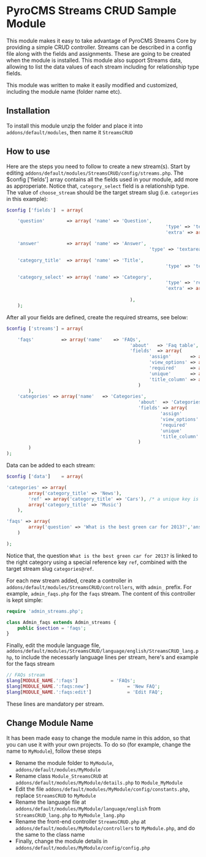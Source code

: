 # PyroCMS Streams CRUD Sample Module

This module makes it easy to take advantage of PyroCMS Streams Core by providing a simple CRUD controller. Streams can be described in a config file along with the fields and assignments. These are going to be created when the module is installed. This module also support Streams data, allowing to list the data values of each stream including for relationship type fields.

This module was written to make it easily modified and customized, including the module name (folder name etc).

## Installation

To install this module unzip the folder and place it into  `addons/default/modules`, then name it `StreamsCRUD`

## How to use

Here are the steps you need to follow to create a new stream(s). Start by editing `addons/default/modules/StreamsCRUD/config/streams.php`. The $config ['fields'] array contains all the fields used in your module, add more as approperiate. Notice that, `category_select` field is a relationship type. The value of `choose_stream` should be the target stream slug (i.e. `categories` in this example):

```php
$config ['fields']	= array(

	'question'        => array( 'name' => 'Question', 
											 			  'type' => 'text',
											 			  'extra' => array('max_length' => 200)),

	'answer'          => array( 'name' => 'Answer', 
										  		    'type' => 'textarea'),

	'category_title'  => array( 'name' => 'Title', 
										 	 			  'type' => 'text'),

	'category_select' => array( 'name' => 'Category', 
														  'type' => 'relationship',
														  'extra' => array('choose_stream' => 'categories'), /* place the stream_slug of the 
														  																											relationship target stream */
											 ),
	);
```
	
After all your fields are defined, create the required streams, see below:

```php
$config ['streams']	= array(

	'faqs' 			=> array('name'    => 'FAQs', 
											 'about'   => 'Faq table', 
											 'fields'  => array(
													'assign'       => array('question','answer','category_select'),
													'view_options' => array('id', 'question','answer','category_select'),
													'required'     => array('question','answer'),
													'unique'       => array('question','answer'),
													'title_column' => array('question')
												)
		),
	'categories' => array('name'   => 'Categories', 
												'about'  => 'Categories table', 
												'fields' => array(
														'assign'       => array('category_title'),
														'view_options' => array('id','category_title'),
														'required'     => array('category_title'),
														'unique'       => array('category_title'),
														'title_column' => array('category_title')
												)
		)
);
```

Data can be added to each stream:

```php
$config ['data']	= array(

'categories' => array(
		array('category_title' => 'News'),
		'ref' => array('category_title' => 'Cars'), /* a unique key is used here to mark this row 'ref' */
		array('category_title' => 'Music')
	),

'faqs' => array(
		array('question' => 'What is the best green car for 2013?','answer' => 'Toyota Avalon Hybrid ', 'category_select' => 'categories@ref'),
	)

);
```

Notice that, the question `What is the best green car for 2013?` is linked to the right category using a special reference key `ref`, combined with the target stream slug `categories@ref`.

For each new stream added, create a controller in `addons/default/modules/StreamsCRUD/controllers`, with `admin_` prefix. For example, `admin_faqs.php` for the `faqs` stream. The content of this controller is kept simple:

```php
require 'admin_streams.php';

class Admin_faqs extends Admin_streams {
    public $section = 'faqs';
}
```

Finally, edit the module language file, `addons/default/modules/StreamsCRUD/language/english/StreamsCRUD_lang.php`, to include the necessarly language lines per stream, here's and example for the faqs stream

```php
// FAQs stream
$lang[MODULE_NAME.':faqs']            = 'FAQs';
$lang[MODULE_NAME.':faqs:new']				= 'New FAQ';
$lang[MODULE_NAME.':faqs:edit']				= 'Edit FAQ';
```

These lines are mandatory per stream.

## Change Module Name

It has been made easy to change the module name in this addon, so that you can use it with your own projects. To do so (for example, change the name to `MyModule`), follow these steps

* Rename the module folder to `MyModule`, `addons/default/modules/MyModule`
* Rename class `Module_StreamsCRUD` at `addons/default/modules/MyModule/details.php` to `Module_MyModule`
* Edit the file `addons/default/modules/MyModule/config/constants.php`, replace `StreamsCRUD` to `MyModule`
* Rename the language file at `addons/default/modules/MyModule/language/english` from `StreamsCRUD_lang.php` to `MyModule_lang.php`
* Rename the front-end controller `StreamsCRUD.php` at `addons/default/modules/MyModule/controllers` to `MyModule.php`, and do the same to the class name
* Finally, change the module details in `addons/default/modules/MyModule/config/config.php`
